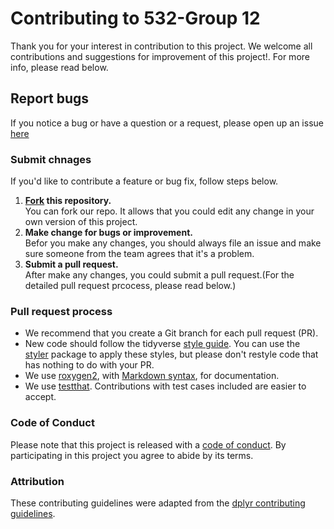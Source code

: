 # Contributing to 532-Group 12

Thank you for your interest in contribution to this project. We welcome all contributions and suggestions for improvement of this project!.  For more info, please read below.

## Report bugs

If you notice a bug or have a question or a request, please open up an issue [here](https://github.com/UBC-MDS/DSCI_532_Group_12/issues)

### Submit chnages

If you'd like to contribute a feature or bug fix, follow steps below.
1. **[Fork](https://help.github.com/articles/fork-a-repo/) this repository.**<br>
You can fork our repo. It allows that you could edit any change in your own version of this project. 
2. **Make change for bugs or improvement.**<br>
Befor you make any changes, you should always file an issue and make sure someone from the team agrees that it's a problem.
3. **Submit a pull request.**<br>
After make any changes, you could submit a pull request.(For the detailed pull request prcocess, please read below.)

### Pull request process

*  We recommend that you create a Git branch for each pull request (PR).
*  New code should follow the tidyverse [style guide](http://style.tidyverse.org).
You can use the [styler](https://CRAN.R-project.org/package=styler) package to
apply these styles, but please don't restyle code that has nothing to do with 
your PR.  
*  We use [roxygen2](https://cran.r-project.org/package=roxygen2), with
[Markdown syntax](https://cran.r-project.org/web/packages/roxygen2/vignettes/rd-formatting.html), 
for documentation.  
*  We use [testthat](https://cran.r-project.org/package=testthat). Contributions
with test cases included are easier to accept.

### Code of Conduct

Please note that this project is released with a [code of conduct](https://github.com/UBC-MDS/DSCI_532_Group_12/blob/main/CODE_OF_CONDUCT.md). By participating in this project you agree to abide by its terms.

### Attribution
These contributing guidelines were adapted from the [dplyr contributing guidelines](https://github.com/tidyverse/dplyr/blob/master/.github/CONTRIBUTING.md).
